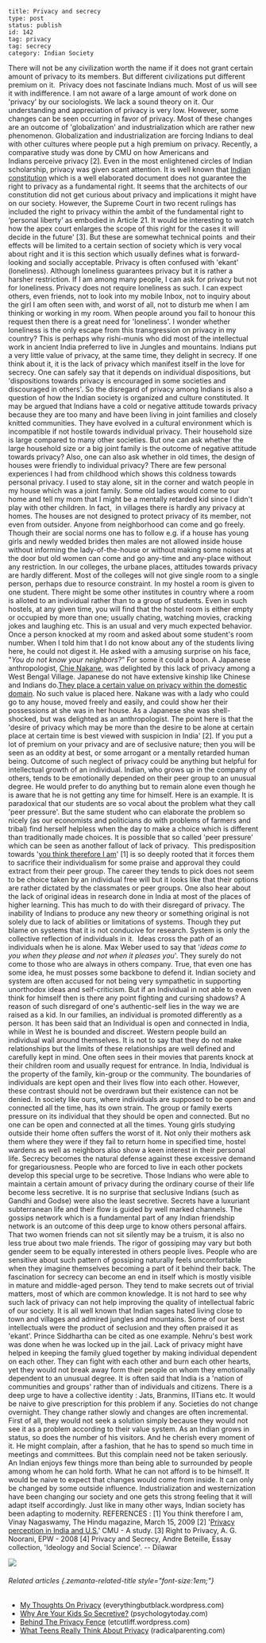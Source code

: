 ~~~~ 
title: Privacy and secrecy
type: post
status: publish
id: 142
tag: privacy
tag: secrecy
category: Indian Society
~~~~

There will not be any civilization worth the name if it does not grant
certain amount of privacy to its members. But different civilizations
put different premium on it.  Privacy does not fascinate Indians much.
Most of us will see it with indifference. I am not aware of a large
amount of work done on 'privacy' by our sociologists. We lack a sound
theory on it. Our understanding and appreciation of privacy is very low.
However, some changes can be seen occurring in favor of privacy. Most of
these changes are an outcome of 'globalization' and industrialization
which are rather new phenomenon. Globalization and industrialization are
forcing Indians to deal with other cultures where people put a high
premium on privacy. Recently, a comparative study was done by CMU on how
Americans and Indians perceive privacy [2]. Even in the most enlightened
circles of Indian scholarship, privacy was given scant attention. It is
well known that [Indian
constitution](http://en.wikipedia.org/wiki/Constitution_of_India "Constitution of India")
which is a well elaborated document does not guarantee the right to
privacy as a fundamental right. It seems that the architects of our
constitution did not get curious about privacy and implications it might
have on our society. However, the Supreme Court in two recent rulings
has included the right to privacy within the ambit of the fundamental
right to ‘personal liberty’ as embodied in Article 21. It would be
interesting to watch how the apex court enlarges the scope of this right
for the cases it will decide in the future' [3]. But these are somewhat
technical points  and their effects will be limited to a certain section
of society which is very vocal about right and it is this section which
usually defines what is forward-looking and socially acceptable. Privacy
is often confused with 'ekant' (loneliness). Although loneliness
guarantees privacy but it is rather a harsher restriction. If I am among
many people, I can ask for privacy but not for loneliness. Privacy does
not require loneliness as such. I can expect others, even friends, not
to look into my mobile Inbox, not to inquiry about the girl I am often
seen with, and worst of all, not to disturb me when I am thinking or
working in my room. When people around you fail to honour this request
then there is a great need for 'loneliness'. I wonder whether loneliness
is the only escape from this transgression on privacy in my country?
This is perhaps why rishi-munis who did most of the intellectual work in
ancient India preferred to live in Jungles and mountains. Indians put a
very little value of privacy, at the same time, they delight in secrecy.
If one think about it, it is the lack of privacy which manifest itself
in the love for secrecy. One can safely say that it depends on
individual dispositions, but 'dispositions towards privacy is encouraged
in some societies and discouraged in others'. So the disregard of
privacy among Indians is also a question of how the Indian society is
organized and culture constituted. It may be argued that Indians have a
cold or negative attitude towards privacy because they are too many and
have been living in joint families and closely knitted communities. They
have evolved in a cultural environment which is incompatible if not
hostile towards individual privacy. Their household size is large
compared to many other societies. But one can ask whether the large
household size or a big joint family is the outcome of negative attitude
towards privacy? Also, one can also ask whether in old times, the design
of houses were friendly to individual privacy? There are few personal
experiences I had from childhood which shows this coldness towards
personal privacy. I used to stay alone, sit in the corner and watch
people in my house which was a joint family. Some old ladies would come
to our home and tell my mom that I might be a mentally retarded kid
since I didn't play with other children. In fact,  in villages there is
hardly any privacy at homes. The houses are not designed to protect
privacy of its member, not even from outsider. Anyone from neighborhood
can come and go freely. Though their are social norms one has to follow
e.g. if a house has young girls and newly wedded brides then males are
not allowed inside house without informing the lady-of-the-house or
without making some noises at the door but old women can come and go
any-time and any-place without any restriction. In our colleges, the
urbane places, attitudes towards privacy are hardly different. Most of
the colleges will not give single room to a single person, perhaps due
to resource constraint. In my hostel a room is given to one student.
There might be some other institutes in country where a room is alloted
to an individual rather than to a group of students. Even in such
hostels, at any given time, you will find that the hostel room is either
empty or occupied by more than one; usually chating, watching movies,
cracking jokes and laughing etc. This is an usual and very much expected
behavior. Once a person knocked at my room and asked about some
student's room number. When I told him that I do not know about any of
the students living here, he could not digest it. He asked with a
amusing surprise on his face, "*You do not know your neighbors?*" For
some it could a boon. A Japanese anthropologist, [Chie
Nakane](http://en.wikipedia.org/wiki/Chie_Nakane), was delighted by this
lack of privacy among a West Bengal Village. Japanese do not have
extensive kinship like Chinese and Indians do.[They place a certain
value on privacy within the domestic
domain](http://www.alanmacfarlane.com/DO/filmshow/nakane_fast.htm). No
such value is placed here. Nakane was with a lady who could go to any
house, moved freely and easily, and could show her their possessions at
she was in her house. As a Japanese she was shell-shocked, but was
delighted as an anthropologist. The point here is that the 'desire of
privacy which may be more than the desire to be alone at certain place
at certain time is best viewed with suspicion in India' [2]. If you put
a lot of premium on your privacy and are of seclusive nature; then you
will be seen as an oddity at best, or some arrogant or a mentally
retarded human being. Outcome of such neglect of privacy could be
anything but helpful for intellectual growth of an individual. Indian,
who grows up in the company of others, tends to be emotionally depended
on their peer group to an unusual degree. He would prefer to do anything
but to remain alone even though he is aware that he is not getting any
time for himself. Here is an example. It is paradoxical that our
students are so vocal about the problem what they call 'peer pressure'.
But the same student who can elaborate the problem so nicely (as our
economists and politicians do with problems of farmers and tribal) find
herself helpless when the day to make a choice which is different than
traditionally made choices. It is possible that so called 'peer
pressure' which can be seen as another fallout of lack of privacy.  This
predisposition towards '[you think therefore I
am](http://www.hindu.com/mag/2009/03/15/stories/2009031550120400.htm)'
[1] is so deeply rooted that it forces them to sacrifice their
individualism for some praise and approval they could extract from their
peer group. The career they tends to pick does not seem to be choice
taken by an individual free will but it looks like that their options
are rather dictated by the classmates or peer groups. One also hear
about the lack of original ideas in research done in India at most of
the places of higher learning. This has much to do with their disregard
of privacy. The inability of Indians to produce any new theory or
something original is not solely due to lack of abilities or limitations
of systems. Though they put blame on systems that it is not conducive
for research. System is only the collective reflection of individuals in
it.  Ideas cross the path of an individuals when he is alone. Max Weber
used to say that '*ideas come to you when they please and not when it
pleases you*'. They surely do not come to those who are always in others
company. True, that even one has some idea, he must posses some backbone
to defend it. Indian society and system are often accused for not being
very sympathetic in supporting unorthodox ideas and self-criticism. But
if an Individual in not able to even think for himself then is there any
point fighting and cursing shadows? A reason of such disregard of one's
authentic-self lies in the way we are raised as a kid. In our families,
an individual is promoted differently as a person. It has been said that
an Individual is open and connected in India, while in West he is
bounded and discreet. Western people build an individual wall around
themselves. It is not to say that they do not make relationships but the
limits of these relationships are well defined and carefully kept in
mind. One often sees in their movies that parents knock at their
children room and usually request for entrance. In India, Individual is
the property of the family, kin-group or the community. The boundaries
of individuals are kept open and their lives flow into each other.
However, these contrast should not be overdrawn but their existence can
not be denied. In society like ours, where individuals are supposed to
be open and connected all the time, has its own strain. The group or
family exerts pressure on its individual that they should be open and
connected. But no one can be open and connected at all the times. Young
girls studying outside their home often suffers the worst of it. Not
only their mothers ask them where they were if they fail to return home
in specified time, hostel wardens as well as neighbors also show a keen
interest in their personal life. Secrecy becomes the natural defense
against these excessive demand for gregariousness. People who are forced
to live in each other pockets develop this special urge to be secretive.
Those Indians who were able to maintain a certain amount of privacy
during the ordinary course of their life become less secretive. It is no
surprise that seclusive Indians (such as Gandhi and Godse) were also the
least secretive. Secrets have a luxuriant subterranean life and their
flow is guided by well marked channels. The gossips network which is a
fundamental part of any Indian friendship network is an outcome of this
deep urge to know others personal affairs. That two women friends can
not sit silently may be a truism, it is also no less true about two male
friends. The rigor of gossiping may vary but both gender seem to be
equally interested in others people lives. People who are sensitive
about such pattern of gossiping naturally feels uncomfortable when they
imagine themselves becoming a part of it behind their back. The
fascination for secrecy can become an end in itself which is mostly
visible in mature and middle-aged person. They tend to make secrets out
of trivial matters, most of which are common knowledge. It is not hard
to see why such lack of privacy can not help improving the quality of
intellectual fabric of our society. It is all well known that Indian
sages hated living close to town and villages and admired jungles and
mountains. Some of our best intellectuals were the product of seclusion
and they often praised it as 'ekant'. Prince Siddhartha can be cited as
one example. Nehru's best work was done when he was locked up in the
jail. Lack of privacy might have helped in keeping the family glued
together by making individual dependent on each other. They can fight
with each other and burn each other hearts, yet they would not break
away form their people on whom they emotionally dependent to an unusual
degree. It is often said that India is a 'nation of communities and
groups' rather than of individuals and citizens. There is a deep urge to
have a collective identity : Jats, Branmins, IITians etc. It would be
naive to give prescription for this problem if any. Societies do not
change overnight. They change rather slowly and changes are often
incremental. First of all, they would not seek a solution simply because
they would not see it as a problem according to their value system. As
an Indian grows in status, so does the number of his visitors. And he
cherish every moment of it. He might complain, after a fashion, that he
has to spend so much time in meetings and committees. But this complain
need not be taken seriously. An Indian enjoys few things more than being
able to surrounded by people among whom he can hold forth. What he can
not afford is to be himself. It would be naive to expect that changes
would come from inside. It can only be changed by some outside
influence. Industrialization and westernization have been changing our
society and one gets this strong feeling that it will adapt itself
accordingly. Just like in many other ways, Indian society has been
adapting to modernity. REFERENCES : [1] You think therefore I am, Vinay
Nagaswamy, The Hindu magazine, March 15, 2009 [2] '[Privacy perception
in India and
U.S.](http://www.cs.cmu.edu/afs/cs/Web/People/ponguru/tprc_2005_pk_lc_en.pdf)'
CMU - A study. [3] Right to Privacy, A. G. Noorani, EPW - 2008 [4]
Privacy and Secrecy, Andre Beteille, Essay collection, 'Ideology and
Social Science'. -- Dilawar

![](http://dilawarrajput.files.wordpress.com/2011/05/3794193585985230867-1448428345228948442.gif?w=1)

###### Related articles {.zemanta-related-title style="font-size:1em;"}

-   [My Thoughts On
    Privacy](http://everythingbutblack.wordpress.com/2013/02/18/my-thoughts-on-privacy/)
    (everythingbutblack.wordpress.com)
-   [Why Are Your Kids So
    Secretive?](http://www.psychologytoday.com/blog/the-age-un-innocence/201301/why-are-your-kids-so-secretive)
    (psychologytoday.com)
-   [Behind The Privacy
    Fence](http://etcutliff.wordpress.com/2013/02/20/behind-the-privacy-fence/)
    (etcutliff.wordpress.com)
-   [What Teens Really Think About
    Privacy](http://www.radicalparenting.com/2013/02/18/what-teens-really-think-about-privacy/)
    (radicalparenting.com)

